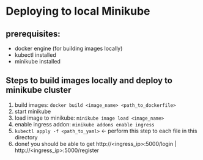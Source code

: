 # Deploying to local Minikube
## prerequisites:
* docker engine (for building images locally)
* kubectl installed
* minikube installed

## Steps to build images locally and deploy to minikube cluster
1. build images: `docker build <image_name> <path_to_dockerfile>`
2. start minikube 
3. load image to minikube: `minikube image load <image_name>`
4. enable ingress addon: `minikube addons enable ingress`
5. `kubectl apply -f <path_to_yaml>` &larr; perform this step to each file in this directory
6. done! you should be able to get http://<ingress_ip>:5000/login | http://<ingress_ip>:5000/register
